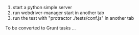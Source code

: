 1. start a python simple server
2. run webdriver-manager start in another tab
3. run the test with  "protractor ./tests/conf.js" in another tab

To be converted to Grunt tasks ...